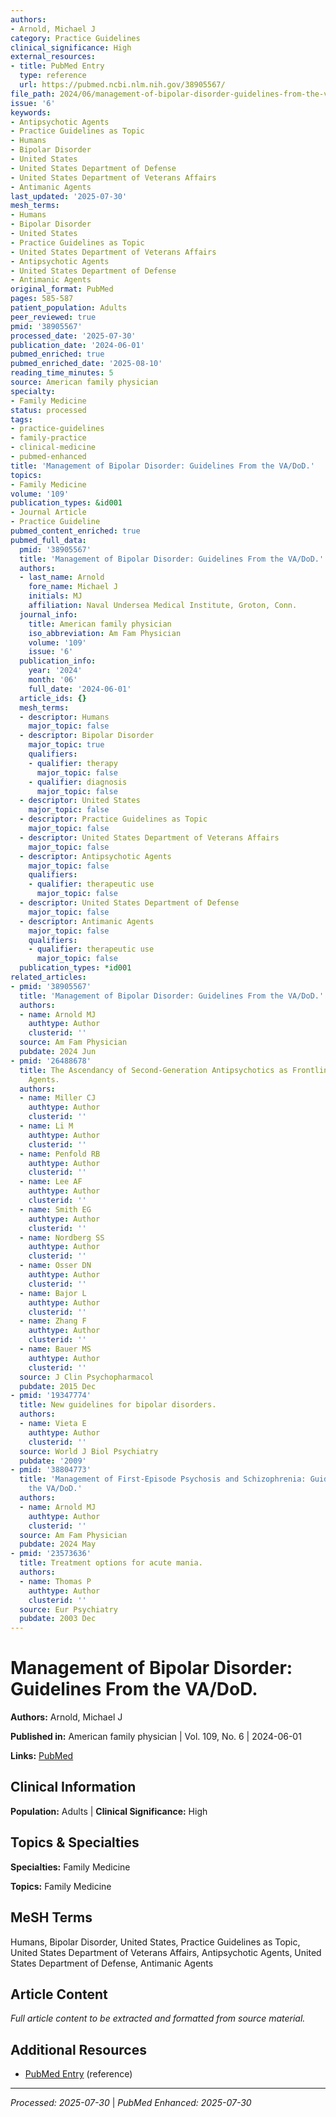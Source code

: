 ```yaml
---
authors:
- Arnold, Michael J
category: Practice Guidelines
clinical_significance: High
external_resources:
- title: PubMed Entry
  type: reference
  url: https://pubmed.ncbi.nlm.nih.gov/38905567/
file_path: 2024/06/management-of-bipolar-disorder-guidelines-from-the-vadod.md
issue: '6'
keywords:
- Antipsychotic Agents
- Practice Guidelines as Topic
- Humans
- Bipolar Disorder
- United States
- United States Department of Defense
- United States Department of Veterans Affairs
- Antimanic Agents
last_updated: '2025-07-30'
mesh_terms:
- Humans
- Bipolar Disorder
- United States
- Practice Guidelines as Topic
- United States Department of Veterans Affairs
- Antipsychotic Agents
- United States Department of Defense
- Antimanic Agents
original_format: PubMed
pages: 585-587
patient_population: Adults
peer_reviewed: true
pmid: '38905567'
processed_date: '2025-07-30'
publication_date: '2024-06-01'
pubmed_enriched: true
pubmed_enriched_date: '2025-08-10'
reading_time_minutes: 5
source: American family physician
specialty:
- Family Medicine
status: processed
tags:
- practice-guidelines
- family-practice
- clinical-medicine
- pubmed-enhanced
title: 'Management of Bipolar Disorder: Guidelines From the VA/DoD.'
topics:
- Family Medicine
volume: '109'
publication_types: &id001
- Journal Article
- Practice Guideline
pubmed_content_enriched: true
pubmed_full_data:
  pmid: '38905567'
  title: 'Management of Bipolar Disorder: Guidelines From the VA/DoD.'
  authors:
  - last_name: Arnold
    fore_name: Michael J
    initials: MJ
    affiliation: Naval Undersea Medical Institute, Groton, Conn.
  journal_info:
    title: American family physician
    iso_abbreviation: Am Fam Physician
    volume: '109'
    issue: '6'
  publication_info:
    year: '2024'
    month: '06'
    full_date: '2024-06-01'
  article_ids: {}
  mesh_terms:
  - descriptor: Humans
    major_topic: false
  - descriptor: Bipolar Disorder
    major_topic: true
    qualifiers:
    - qualifier: therapy
      major_topic: false
    - qualifier: diagnosis
      major_topic: false
  - descriptor: United States
    major_topic: false
  - descriptor: Practice Guidelines as Topic
    major_topic: false
  - descriptor: United States Department of Veterans Affairs
    major_topic: false
  - descriptor: Antipsychotic Agents
    major_topic: false
    qualifiers:
    - qualifier: therapeutic use
      major_topic: false
  - descriptor: United States Department of Defense
    major_topic: false
  - descriptor: Antimanic Agents
    major_topic: false
    qualifiers:
    - qualifier: therapeutic use
      major_topic: false
  publication_types: *id001
related_articles:
- pmid: '38905567'
  title: 'Management of Bipolar Disorder: Guidelines From the VA/DoD.'
  authors:
  - name: Arnold MJ
    authtype: Author
    clusterid: ''
  source: Am Fam Physician
  pubdate: 2024 Jun
- pmid: '26488678'
  title: The Ascendancy of Second-Generation Antipsychotics as Frontline Antimanic
    Agents.
  authors:
  - name: Miller CJ
    authtype: Author
    clusterid: ''
  - name: Li M
    authtype: Author
    clusterid: ''
  - name: Penfold RB
    authtype: Author
    clusterid: ''
  - name: Lee AF
    authtype: Author
    clusterid: ''
  - name: Smith EG
    authtype: Author
    clusterid: ''
  - name: Nordberg SS
    authtype: Author
    clusterid: ''
  - name: Osser DN
    authtype: Author
    clusterid: ''
  - name: Bajor L
    authtype: Author
    clusterid: ''
  - name: Zhang F
    authtype: Author
    clusterid: ''
  - name: Bauer MS
    authtype: Author
    clusterid: ''
  source: J Clin Psychopharmacol
  pubdate: 2015 Dec
- pmid: '19347774'
  title: New guidelines for bipolar disorders.
  authors:
  - name: Vieta E
    authtype: Author
    clusterid: ''
  source: World J Biol Psychiatry
  pubdate: '2009'
- pmid: '38804773'
  title: 'Management of First-Episode Psychosis and Schizophrenia: Guidelines From
    the VA/DoD.'
  authors:
  - name: Arnold MJ
    authtype: Author
    clusterid: ''
  source: Am Fam Physician
  pubdate: 2024 May
- pmid: '23573636'
  title: Treatment options for acute mania.
  authors:
  - name: Thomas P
    authtype: Author
    clusterid: ''
  source: Eur Psychiatry
  pubdate: 2003 Dec
---
```


# Management of Bipolar Disorder: Guidelines From the VA/DoD.

**Authors:** Arnold, Michael J

**Published in:** American family physician | Vol. 109, No. 6 | 2024-06-01

**Links:** [PubMed](https://pubmed.ncbi.nlm.nih.gov/38905567/)

## Clinical Information

**Population:** Adults | **Clinical Significance:** High

## Topics & Specialties

**Specialties:** Family Medicine

**Topics:** Family Medicine

## MeSH Terms

Humans, Bipolar Disorder, United States, Practice Guidelines as Topic, United States Department of Veterans Affairs, Antipsychotic Agents, United States Department of Defense, Antimanic Agents

## Article Content

*Full article content to be extracted and formatted from source material.*

## Additional Resources

- [PubMed Entry](https://pubmed.ncbi.nlm.nih.gov/38905567/) (reference)

---

*Processed: 2025-07-30* | *PubMed Enhanced: 2025-07-30*

